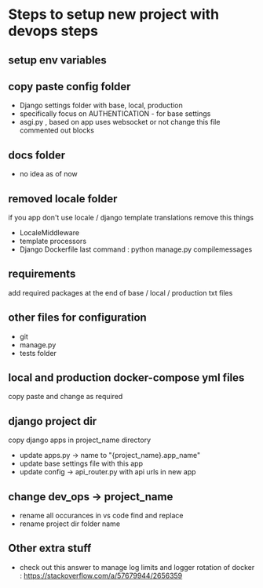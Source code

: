 # Steps to setup new project with devops steps

## setup env variables

## copy paste config folder

- Django settings folder with base, local, production
- specifically focus on AUTHENTICATION - for base settings
- asgi.py , based on app uses websocket or not change this file commented out blocks

## docs folder

- no idea as of now

## removed locale folder

if you app don't use locale / django template translations remove this things

- LocaleMiddleware
- template processors
- Django Dockerfile last command : python manage.py compilemessages

## requirements

add required packages at the end of base / local / production txt files

## other files for configuration

- git
- manage.py
- tests folder

## local and production docker-compose yml files

copy paste and change as required

## django project dir

copy django apps in project_name directory

- update apps.py -> name to "{project_name}.app_name"
- update base settings file with this app
- update config -> api_router.py with api urls in new app

## change dev_ops -> project_name

- rename all occurances in vs code find and replace
- rename project dir folder name

## Other extra stuff

- check out this answer to manage log limits and logger rotation of docker : https://stackoverflow.com/a/57679944/2656359
